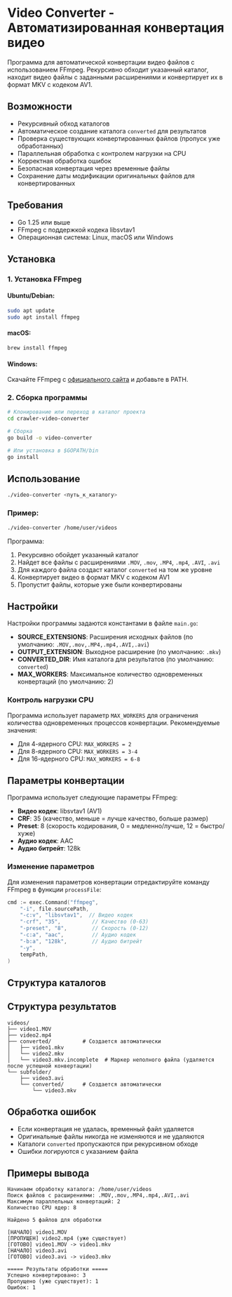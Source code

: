 # Video Converter - Автоматизированная конвертация видео

Программа для автоматической конвертации видео файлов с использованием FFmpeg. Рекурсивно обходит указанный каталог, находит видео файлы с заданными расширениями и конвертирует их в формат MKV с кодеком AV1.

## Возможности

- Рекурсивный обход каталогов
- Автоматическое создание каталога `converted` для результатов
- Проверка существующих конвертированных файлов (пропуск уже обработанных)
- Параллельная обработка с контролем нагрузки на CPU
- Корректная обработка ошибок
- Безопасная конвертация через временные файлы
- Сохранение даты модификации оригинальных файлов для конвертированных

## Требования

- Go 1.25 или выше
- FFmpeg с поддержкой кодека libsvtav1
- Операционная система: Linux, macOS или Windows

## Установка

### 1. Установка FFmpeg

#### Ubuntu/Debian:

```bash
sudo apt update
sudo apt install ffmpeg
```

#### macOS:

```bash
brew install ffmpeg
```

#### Windows:

Скачайте FFmpeg с [официального сайта](https://ffmpeg.org/download.html) и добавьте в PATH.

### 2. Сборка программы

```bash
# Клонирование или переход в каталог проекта
cd crawler-video-converter

# Сборка
go build -o video-converter

# Или установка в $GOPATH/bin
go install
```

## Использование

```bash
./video-converter <путь_к_каталогу>
```

### Пример:

```bash
./video-converter /home/user/videos
```

Программа:

1. Рекурсивно обойдет указанный каталог
2. Найдет все файлы с расширениями `.MOV`, `.mov`, `.MP4`, `.mp4`, `.AVI`, `.avi`
3. Для каждого файла создаст каталог `converted` на том же уровне
4. Конвертирует видео в формат MKV с кодеком AV1
5. Пропустит файлы, которые уже были конвертированы

## Настройки

Настройки программы задаются константами в файле `main.go`:

- **SOURCE_EXTENSIONS**: Расширения исходных файлов (по умолчанию: `.MOV,.mov,.MP4,.mp4,.AVI,.avi`)
- **OUTPUT_EXTENSION**: Выходное расширение (по умолчанию: `.mkv`)
- **CONVERTED_DIR**: Имя каталога для результатов (по умолчанию: `converted`)
- **MAX_WORKERS**: Максимальное количество одновременных конвертаций (по умолчанию: 2)

### Контроль нагрузки CPU

Программа использует параметр `MAX_WORKERS` для ограничения количества одновременных процессов конвертации. Рекомендуемые значения:

- Для 4-ядерного CPU: `MAX_WORKERS = 2`
- Для 8-ядерного CPU: `MAX_WORKERS = 3-4`
- Для 16-ядерного CPU: `MAX_WORKERS = 6-8`

## Параметры конвертации

Программа использует следующие параметры FFmpeg:

- **Видео кодек**: libsvtav1 (AV1)
- **CRF**: 35 (качество, меньше = лучше качество, больше размер)
- **Preset**: 8 (скорость кодирования, 0 = медленно/лучше, 12 = быстро/хуже)
- **Аудио кодек**: AAC
- **Аудио битрейт**: 128k

### Изменение параметров

Для изменения параметров конвертации отредактируйте команду FFmpeg в функции `processFile`:

```go
cmd := exec.Command("ffmpeg",
    "-i", file.sourcePath,
    "-c:v", "libsvtav1",  // Видео кодек
    "-crf", "35",          // Качество (0-63)
    "-preset", "8",        // Скорость (0-12)
    "-c:a", "aac",         // Аудио кодек
    "-b:a", "128k",        // Аудио битрейт
    "-y",
    tempPath,
)
```

## Структура каталогов

## Структура результатов

```
videos/
├── video1.MOV
├── video2.mp4
├── converted/          # Создается автоматически
│   ├── video1.mkv
│   └── video2.mkv
│   └── video3.mkv.incomplete  # Маркер неполного файла (удаляется после успешной конвертации)
└── subfolder/
    ├── video3.avi
    └── converted/      # Создается автоматически
        └── video3.mkv
```

## Обработка ошибок

- Если конвертация не удалась, временный файл удаляется
- Оригинальные файлы никогда не изменяются и не удаляются
- Каталоги `converted` пропускаются при рекурсивном обходе
- Ошибки логируются с указанием файла

## Примеры вывода

```
Начинаем обработку каталога: /home/user/videos
Поиск файлов с расширениями: .MOV,.mov,.MP4,.mp4,.AVI,.avi
Максимум параллельных конвертаций: 2
Количество CPU ядер: 8

Найдено 5 файлов для обработки

[НАЧАЛО] video1.MOV
[ПРОПУЩЕН] video2.mp4 (уже существует)
[ГОТОВО] video1.MOV -> video1.mkv
[НАЧАЛО] video3.avi
[ГОТОВО] video3.avi -> video3.mkv

===== Результаты обработки =====
Успешно конвертировано: 3
Пропущено (уже существует): 1
Ошибок: 1
```
